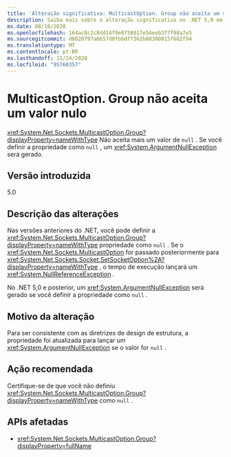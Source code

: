 ```yaml
---
title: 'Alteração significativa: MulticastOption. Group não aceita um valor nulo'
description: Saiba mais sobre a alteração significativa no .NET 5,0 em que MulticastOption. Group não aceita mais um valor nulo.
ms.date: 08/18/2020
ms.openlocfilehash: 164ac8c2c8dd14f9e0758017e54eeb377f88a7e5
ms.sourcegitcommit: d8020797a6657d0fbbdff362b80300815f682f94
ms.translationtype: MT
ms.contentlocale: pt-BR
ms.lasthandoff: 11/24/2020
ms.locfileid: "95760357"
---
```

# <a name="multicastoptiongroup-doesnt-accept-a-null-value"></a>MulticastOption. Group não aceita um valor nulo

<xref:System.Net.Sockets.MulticastOption.Group?displayProperty=nameWithType> Não aceita mais um valor de `null` . Se você definir a propriedade como `null` , um <xref:System.ArgumentNullException> será gerado.

## <a name="version-introduced"></a>Versão introduzida

5.0

## <a name="change-description"></a>Descrição das alterações

Nas versões anteriores do .NET, você pode definir a <xref:System.Net.Sockets.MulticastOption.Group?displayProperty=nameWithType> propriedade como `null` . Se o <xref:System.Net.Sockets.MulticastOption> for passado posteriormente para <xref:System.Net.Sockets.Socket.SetSocketOption%2A?displayProperty=nameWithType> , o tempo de execução lançará um <xref:System.NullReferenceException> .

No .NET 5,0 e posterior, um <xref:System.ArgumentNullException> será gerado se você definir a propriedade como `null` .

## <a name="reason-for-change"></a>Motivo da alteração

Para ser consistente com as diretrizes de design de estrutura, a propriedade foi atualizada para lançar um <xref:System.ArgumentNullException> se o valor for `null` .

## <a name="recommended-action"></a>Ação recomendada

Certifique-se de que você não definiu <xref:System.Net.Sockets.MulticastOption.Group?displayProperty=nameWithType> como `null` .

## <a name="affected-apis"></a>APIs afetadas

- <xref:System.Net.Sockets.MulticastOption.Group?displayProperty=fullName>

<!--

### Affected APIs

- `P:System.Net.Sockets.MulticastOption.Group`

### Category

Networking

-->

